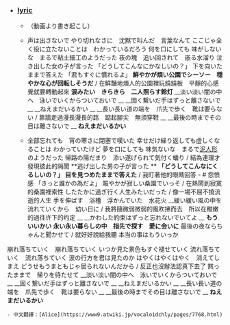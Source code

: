 - ### [lyric](https://www5.atwiki.jp/hmiku/pages/36620.html)
    - （動画より書き起こし）
    - 声は出さないで 
やり切れなさに　沈黙で叫んだ　言葉なんて 
ここじゃ全く役に立たないことは　わかっているだろう 
何を口にしても 
味がしないな　まるで粘土細工のようだった
夜の塊　追い回されて　嵌る水溜り
泣き出した女の子が言った
「どうしてこんなにかなしいの？」 
下を向いたままで答えた 
「君もすぐに慣れるよ」
**鮮やかが煩い公園でシーソー　穏やかな心が回転しそうだ** / 在鮮豔地煩人的公園裡玩蹺蹺板　平靜的心感覺就要轉動起來 
**涙みたい　きらきら　二人照らす鈴灯**
__淡い淡い闇の中へ　泳いでいくからついておいで __
__固く繋いだ手はずっと離さないで __
__ねえまだいるかい __
__長い長い道の端を　爪先で歩く　靴は要らない / 靠牆走過漫長漫長的路　踮起腳尖　無須穿鞋 __
__最後の時までその目は離さないで __
__ねえまだいるかい__


    - 全部忘れても　宵の寒さに閉塞で嘆いた 
幸せだけ繰り返しても虚しくなることは 
わかっていたけど 
夢を口にしても 
味気ないな　まるで[泥人形](doroningyo)のようだった 
帰路の陽だまり　添い遂げられて気付く蟠り / 結為連理才發現彼此的隔閡
**逃げ出した男の子が言った **
**「どうしてこんなにくるしいの？」** 
**目を見つめたままで答えた** / 我盯著他的眼睛回答 - # 怨愤感
「きっと誰かの為だよ」
賑やかが寂しい桑園でいっそ / 在熱鬧到寂寞的桑園裡索性 
したたかに過ぎ行く人生みたいだった / 像一場不屈不撓流逝的人生 
手を伸ばす　浴槽　浮かんでいた　水花火
__緩い緩い風の中を　流れていくから　幼い日に / 我將隨微弱微弱的風吹拂而去　所以在稚嫩的過往许下的约定 __
__かわした約束はずっと忘れないでいてよ __
__もういいかい__ 
__永い永い暮らしの中　指先で探す　愛に会いに__ 
最後の夜ならちゃんと聞かせて / 就好好說給我聽 
本当の事はもういっか

崩れ落ちていく　崩れ落ちていく 
いつか見た景色もすぐ褪せていく 
流れ落ちていく　流れ落ちていく 
涙の行方を君は見たのか 
はやくはやくはやく　消えてしまえ 
どうせもうまともじゃ居られないんだから / 反正也沒辦法認真下去了 
黙ったままで　帰りを待たせて
__淡い淡い闇の中へ　泳いでいくからついておいで __
__固く繋いだ手はずっと離さないで __
__ねえまだいるかい __
__長い長い道の端を　爪先で歩く　靴は要らない __
__最後の時までその目は離さないで __
__ねえまだいるかい__


    - 中文翻譯：[Alice](https://www9.atwiki.jp/vocaloidchly/pages/7768.html)
